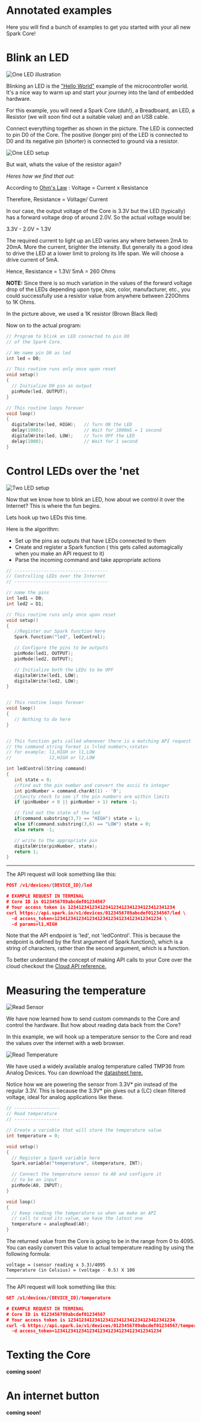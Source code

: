 Annotated examples
=======

Here you will find a bunch of examples to get you started with your all new Spark Core!

Blink an LED
===

![One LED illustration](images/annotated-example1.jpg)

Blinking an LED is the ["Hello World"](http://en.wikipedia.org/wiki/Hello_world_program) example of the microcontroller  world. It's a nice way to warm up and start your journey into the land of embedded hardware.

For this example, you will need a Spark Core (duh!), a Breadboard, an LED, a Resistor (we will soon find out a suitable value) and an USB cable.

Connect everything together as shown in the picture. The LED is connected to pin D0 of the Core. The positive (longer pin) of the LED is connected to D0 and its negative pin (shorter) is connected to ground via a resistor.

![One LED setup](images/breadboard-one-led.jpg)

But wait, whats the value of the resistor again?

*Heres how we find that out:*

According to [Ohm's Law](http://en.wikipedia.org/wiki/Ohm%27s_law) : Voltage = Current x Resistance

Therefore, Resistance = Voltage/ Current

In our case, the output voltage of the Core is 3.3V but the LED (typically) has a forward voltage drop of around 2.0V. So the actual voltage would be:

3.3V - 2.0V = 1.3V

The required current to light up an LED varies any where between 2mA to 20mA. More the current, brighter the intensity. But generally its a good idea to drive the LED at a lower limit to prolong its life span. We will choose a drive current of 5mA.

Hence, Resistance = 1.3V/ 5mA = 260 Ohms

**NOTE:** Since there is so much variation in the values of the forward voltage drop of the LEDs depending upon type, size, color, manufacturer, etc., you could successfully use a resistor value from anywhere between 220Ohms to 1K Ohms.

In the picture above, we used a 1K resistor (Brown Black Red)

Now on to the actual program:

```cpp
// Program to blink an LED connected to pin D0
// of the Spark Core. 

// We name pin D0 as led
int led = D0; 

// This routine runs only once upon reset
void setup() 
{
  // Initialize D0 pin as output
  pinMode(led, OUTPUT);
}

// This routine loops forever 
void loop() 
{
  digitalWrite(led, HIGH);   // Turn ON the LED
  delay(1000);               // Wait for 1000mS = 1 second
  digitalWrite(led, LOW);    // Turn OFF the LED
  delay(1000);               // Wait for 1 second
}
```

Control LEDs over the 'net
===

![Two LED setup](images/breadboard-two-leds.jpg)

Now that we know how to blink an LED, how about we control it over the Internet? This is where the fun begins.

Lets hook up two LEDs this time.

Here is the algorithm: 

- Set up the pins as outputs that have LEDs connected to them
- Create and register a Spark function ( this gets called automagically when you make an API request to it)
- Parse the incoming command and take appropriate actions

```cpp
// -----------------------------------
// Controlling LEDs over the Internet
// -----------------------------------

// name the pins
int led1 = D0;
int led2 = D1;

// This routine runs only once upon reset
void setup()
{
   //Register our Spark function here
   Spark.function("led", ledControl);

   // Configure the pins to be outputs
   pinMode(led1, OUTPUT);
   pinMode(led2, OUTPUT);

   // Initialize both the LEDs to be OFF
   digitalWrite(led1, LOW);
   digitalWrite(led2, LOW);
}


// This routine loops forever 
void loop()
{
   // Nothing to do here
}


// This function gets called whenever there is a matching API request
// the command string format is l<led number>,<state>
// for example: l1,HIGH or l1,LOW
//              l2,HIGH or l2,LOW

int ledControl(String command)
{
   int state = 0;
   //find out the pin number and convert the ascii to integer
   int pinNumber = command.charAt(1) - '0';
   //Sanity check to see if the pin numbers are within limits
   if (pinNumber < 0 || pinNumber > 1) return -1;

   // find out the state of the led
   if(command.substring(3,7) == "HIGH") state = 1;
   else if(command.substring(3,6) == "LOW") state = 0;
   else return -1;

   // write to the appropriate pin
   digitalWrite(pinNumber, state);
   return 1;
}
```

---

The API request will look something like this:

```json
POST /v1/devices/{DEVICE_ID}/led

# EXAMPLE REQUEST IN TERMINAL
# Core ID is 0123456789abcdef01234567
# Your access token is 1234123412341234123412341234123412341234
curl https://api.spark.io/v1/devices/0123456789abcdef01234567/led \
  -d access_token=1234123412341234123412341234123412341234 \
  -d params=l1,HIGH
```

Note that the API endpoint is 'led', not 'ledControl'. This is because the endpoint is defined by the first argument of Spark.function(), which is a string of characters, rather than the second argument, which is a function.

To better understand the concept of making API calls to your Core over the cloud checkout the [Cloud API reference.](/#/api)

Measuring the temperature
===

![Read Sensor](images/annotated-example3.jpg)

We have now learned how to send custom commands to the Core and control the hardware. But how about reading data back from the Core?

In this example, we will hook up a temperature sensor to the Core and read the values over the internet with a web browser.

![Read Temperature](images/breadboard-temp-sensor.jpg)

We have used a widely available analog temperature called TMP36 from Analog Devices. You can download the [datasheet here.](http://www.analog.com/static/imported-files/data_sheets/TMP35_36_37.pdf)

Notice how we are powering the sensor from 3.3V\* pin instead of the regular 3.3V. This is because the 3.3V\* pin gives out a (LC) clean filtered  voltage, ideal for analog applications like these.

```C++
// -----------------
// Read temperature
// -----------------

// Create a variable that will store the temperature value
int temperature = 0;

void setup()
{
  // Register a Spark variable here
  Spark.variable("temperature", &temperature, INT);

  // Connect the temperature sensor to A0 and configure it
  // to be an input
  pinMode(A0, INPUT);
}

void loop()
{
  // Keep reading the temperature so when we make an API
  // call to read its value, we have the latest one
  temperature = analogRead(A0);
}
```

The returned value from the Core is going to be in the range from 0 to 4095. You can easily convert this value to actual temperature reading by using the following formula:

```
voltage = (sensor reading x 3.3)/4095
Temperature (in Celsius) = (voltage - 0.5) X 100
```

---

The API request will look something like this:

```json
GET /v1/devices/{DEVICE_ID}/temperature

# EXAMPLE REQUEST IN TERMINAL
# Core ID is 0123456789abcdef01234567
# Your access token is 1234123412341234123412341234123412341234
curl -G https://api.spark.io/v1/devices/0123456789abcdef01234567/temperature \
  -d access_token=1234123412341234123412341234123412341234
```

Texting the Core
===

**coming soon!**

An internet button
===

**coming soon!**

